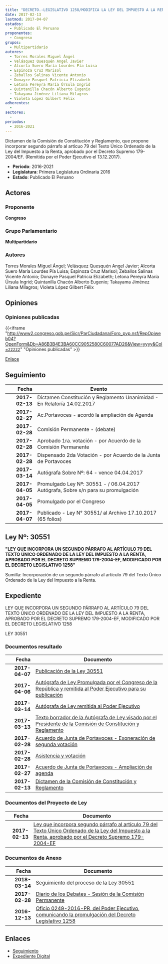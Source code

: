 ```yaml
---
title: "DECRETO.-LEGISLATIVO 1258/MODIFICA LA LEY DEL IMPUESTO A LA RENTA"
date: 2017-02-13
lastmod: 2017-04-07
estados: 
  - Publicado El Peruano
proponentes: 
  - Congreso
grupos: 
  - Multipartidario
autores: 
  - Torres Morales Miguel Ángel
  - Velásquez Quesquén Angel Javier
  - Alcorta Suero María Lourdes Pía Luisa
  - Espinoza Cruz Marisol
  - Zeballos Salinas Vicente Antonio
  - Donayre Pasquel Patricia Elizabeth
  - Letona Pereyra María Úrsula Ingrid
  - Quintanilla Chacón Alberto Eugenio
  - Takayama Jiménez Liliana Milagros
  - Violeta López Gilbert Félix
adherentes: 
  - 
sectores: 
  - 
periodos: 
  - 2016-2021
---
```


Dictamen de la Comisión de Constitución y Reglamento, que propone incorporar segundo párrafo al artícuo 79 del Texto Único Ordenado de la Ley del Impuesto a la Renta, aprobado por el Decreto Supremo 179-2004/EF. (Remitida por el Poder Ejecutivo el 13.12.2017).

- **Periodo**: 2016-2021
- **Legislatura**: Primera Legislatura Ordinaria 2016
- **Estado**: Publicado El Peruano

## Actores

### Proponente

**Congreso**

### Grupo Parlamentario

**Multipartidario**

### Autores

Torres Morales Miguel Ángel; Velásquez Quesquén Angel Javier; Alcorta Suero María Lourdes Pía Luisa; Espinoza Cruz Marisol; Zeballos Salinas Vicente Antonio; Donayre Pasquel Patricia Elizabeth; Letona Pereyra María Úrsula Ingrid; Quintanilla Chacón Alberto Eugenio; Takayama Jiménez Liliana Milagros; Violeta López Gilbert Félix


## Opiniones

### Opiniones publicadas

{{<iframe "http://www2.congreso.gob.pe/Sicr/ParCiudadana/Foro_pvp.nsf/RepOpiweb04?OpenForm&Db=A86B3B4E3BA60CC9052580C60077AD26&View=yyyy&Col=zzzzz" "Opiniones publicadas" >}}

[Enlace](http://www2.congreso.gob.pe/Sicr/ParCiudadana/Foro_pvp.nsf/RepOpiweb04?OpenForm&Db=A86B3B4E3BA60CC9052580C60077AD26&View=yyyy&Col=zzzzz)

## Seguimiento

| Fecha | Evento |
|------:|--------|
| **2017-02-13** | Dictamen Constitución y Reglamento Unanimidad - En Relatoría 14.02.2017|
| **2017-02-27** | Ac.Portavoces - acordó la ampliación de Agenda|
| **2017-02-28** | Comisión Permanente - (debate)|
| **2017-02-28** | Aprobado 1ra. votación - por Acuerdo de la Comisión Permanente|
| **2017-02-28** | Dispensado 2da Votación - por Acuerdo de la Junta de Portavoces|
| **2017-03-14** | Autógrafa Sobre Nº: 64 - vence 04.04.2017|
| **2017-04-05** | Promulgado Ley Nº: 30551 - / 06.04.2017 Autógrafa, Sobre s/n para su promulgación|
| **2017-04-05** | Promulgado por el Congreso|
| **2017-04-07** | Publicado - Ley N° 30551/ al Archivo 17.10.2017 (65 folios)|

## Ley Nº: 30551

**"LEY QUE INCORPORA UN SEGUNDO PÁRRAFO AL ARTÍCULO 79 DEL TEXTO ÚNICO ORDENADO DE LA LEY DEL IMPUESTO A LA RENTA, APROBADO POR EL DECRETO SUPREMO 179-2004-EF, MODIFICADO POR EL DECRETO LEGISLATIVO 1258"**

Sumilla: Incorporación de un segundo párrafo al artículo 79 del Texto Único Ordenado de la Ley del Impuesto a la Renta.


## Expediente

LEY QUE INCORPORA UN SEGUNDO PÁRRAFO AL ARTÍCULO 79 DEL TEXTO ÚNICO ORDENADO DE LA LEY DEL IMPUESTO A LA RENTA, APROBADO POR EL DECRETO SUPREMO 179-2004-EF, MODIFICADO POR EL DECRETO LEGISLATIVO 1258

LEY 30551


### Documentos resultado

| Fecha | Documento |
|------:|--------|
| **2017-04-07** | [Publicación de la Ley 30551](http://www.leyes.congreso.gob.pe/Documentos/2016_2021/ADLP/Normas_Legales/30551-LEY.pdf) |
| **2017-04-06** | [Autógrafa de Ley Promulgada por el Congreso de la República y remitida al Poder Ejecutivo para su publicación](http://www.leyes.congreso.gob.pe/Documentos/2016_2021/Autografas/Ley_y_de_Resolucion_Legislativa/AU0095220170406.pdf) |
| **2017-03-14** | [Autógrafa de Ley remitida al Poder Ejecutivo](http://www.leyes.congreso.gob.pe/Documentos/2016_2021/Autografas/Ley_y_de_Resolucion_Legislativa/AU0095220170314.pdf) |
| **2017-03-13** | [Texto borrador de la Autógrafa de Ley visado por el Presidente de la Comisión de Constitución y Reglamento](http://w2kleg01.congreso.net/Sicr/TraDocEstProc/Contdoc03_2011.nsf/0/4f21ead4c5eb3c3a05258152004feeab/$FILE/BAU0095220170313.pdf) |
| **2017-02-28** | [Acuerdo de Junta de Portavoces - Exoneración de segunda votación](http://www.leyes.congreso.gob.pe/Documentos/2016_2021/Acuerdos/Junta_Portavoces/AJP0095220170228.pdf) |
| **2017-02-28** | [Asistencia y votación](http://www.leyes.congreso.gob.pe/Documentos/2016_2021/Asistencia_y_Votacion/Proyectos_de_Ley/AVCP0095220170228.pdf) |
| **2017-02-27** | [Acuerdo de Junta de Portavoces - Ampliación de agenda](http://www.leyes.congreso.gob.pe/Documentos/2016_2021/Acuerdos/Junta_Portavoces/AJP0095220170227.pdf) |
| **2017-02-13** | [Dictamen de la Comisión de Constitución y Reglamento](http://www.leyes.congreso.gob.pe/Documentos/2016_2021/Proyectos_de_Ley_y_de_Resoluciones_Legislativas/PL0095220170213..pdf) |

### Documentos del Proyecto de Ley

| Fecha | Documento |
|------:|--------|
| **2017-02-13** | [Ley que incorpora segundo párrafo al artículo 79 del Texto Único Ordenado de la Ley del Impuesto a la Renta, aprobado por el Decreto Supremo 179-2004-EF](http://www.leyes.congreso.gob.pe/Documentos/2016_2021/Proyectos_de_Ley_y_de_Resoluciones_Legislativas/PL0095220170213..pdf) |

### Documentos de Anexo

| Fecha | Documento |
|------:|--------|
| **2018-03-14** | [Seguimiento del proceso de la Ley 30551](http://www.leyes.congreso.gob.pe/Documentos/2016_2021/Seguimiento_de_Proyectos_de_Ley/00952PL_20180314.pdf) |
| **2017-02-28** | [Diario de los Debates - Sesión de la Comisión Permanente](http://www2.congreso.gob.pe/Sicr/DiarioDebates/Publicad.nsf/SesionesPleno/05256D6E0073DFE9052580D600053FAA/$FILE/PER-2016-10.pdf) |
| **2016-12-13** | [Oficio 0249-2016-PR, del Poder Ejecutivo, comunicando la promulgación del Decreto Legislativo 1258](http://www.leyes.congreso.gob.pe/Documentos/2016_2021/Decretos/Legislativos/DL0125820161213.pdf) |

## Enlaces 

- [Seguimiento](http://www2.congreso.gob.pe/Sicr/TraDocEstProc/CLProLey2016.nsf/f7fff46988ca05b1052578e100829cc7/1e109a55b06e4f00052580c600770b87?OpenDocument)
- [Expediente Digital](http://www2.congreso.gob.pe/Sicr/TraDocEstProc/CLProLey2016.nsf/f7fff46988ca05b1052578e100829cc7/1e109a55b06e4f00052580c600770b87?OpenDocument&Click=05257FB7005EB655.eb71d0cf91d8294e05256cdf006b5706/$Body/0.1C6C)
